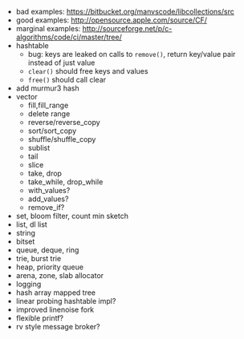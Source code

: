 
* bad examples: https://bitbucket.org/manvscode/libcollections/src
* good examples: http://opensource.apple.com/source/CF/
* marginal examples: http://sourceforge.net/p/c-algorithms/code/ci/master/tree/
* hashtable
  * bug: keys are leaked on calls to `remove()`, return key/value pair instead of just value
  * `clear()` should free keys and values
  * `free()` should call clear
* add murmur3 hash
* vector
  * fill,fill_range
  * delete range
  * reverse/reverse_copy
  * sort/sort_copy
  * shuffle/shuffle_copy
  * sublist
  * tail
  * slice
  * take, drop
  * take\_while, drop\_while
  * with_values?
  * add_values?
  * remove_if?
* set, bloom filter, count min sketch
* list, dl list
* string
* bitset
* queue, deque, ring
* trie, burst trie
* heap, priority queue
* arena, zone, slab allocator
* logging
* hash array mapped tree
* linear probing hashtable impl?
* improved linenoise fork
* flexible printf?
* rv style message broker?
